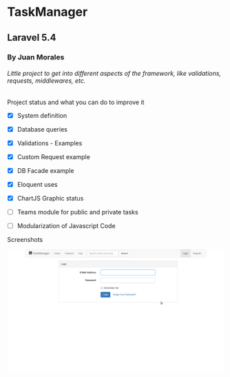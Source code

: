 # TaskManager
## Laravel 5.4
### By Juan Morales
###### Little project to get into different aspects of the framework, like validations, requests, middlewares, etc.


Project status and what you can do to improve it

 - [x] System definition
 - [x] Database queries
 - [x] Validations - Examples
 - [x] Custom Request example
 - [x] DB Facade example
 - [x] Eloquent uses
 - [x] ChartJS Graphic status
 - [ ] Teams module for public and private tasks
 - [ ] Modularization of Javascript Code


Screenshots

![Login](screens/login.png)